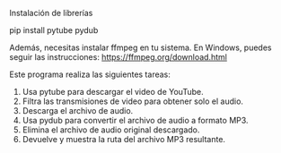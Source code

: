 Instalación de librerías

pip install pytube pydub

Además, necesitas instalar ffmpeg en tu sistema. En Windows, puedes seguir las instrucciones: https://ffmpeg.org/download.html

Este programa realiza las siguientes tareas:

1. Usa pytube para descargar el video de YouTube.
2. Filtra las transmisiones de video para obtener solo el audio.
3. Descarga el archivo de audio.
4. Usa pydub para convertir el archivo de audio a formato MP3.
5. Elimina el archivo de audio original descargado.
6. Devuelve y muestra la ruta del archivo MP3 resultante.